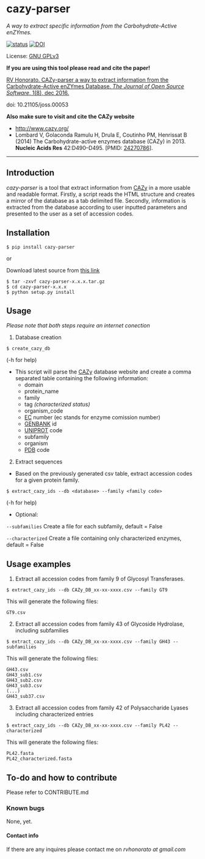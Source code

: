 # cazy-parser
*A way to extract specific information from the Carbohydrate-Active enZYmes.*

[![status](http://joss.theoj.org/papers/f709afe5d720fc6eee82fca277942a46/status.svg)](http://joss.theoj.org/papers/f709afe5d720fc6eee82fca277942a46) [![DOI](https://zenodo.org/badge/65995178.svg)](https://zenodo.org/badge/latestdoi/65995178)

License: [GNU GPLv3](https://www.gnu.org/licenses/gpl-3.0.html)

**If you are using this tool please read and cite the paper!**

[RV Honorato. CAZy-parser a way to extract information from the Carbohydrate-Active enZYmes Database. *The Journal of Open Source Software*, 1(8), dec 2016.](https://github.com/openjournals/joss-papers/blob/master/joss.00053/10.21105.joss.00053.pdf)

doi: 10.21105/joss.00053

**Also make sure to visit and cite the CAZy website**

* http://www.cazy.org/
* Lombard V, Golaconda Ramulu H, Drula E, Coutinho PM, Henrissat B (2014) The Carbohydrate-active enzymes database (CAZy) in 2013. **Nucleic Acids Res** 42:D490–D495. [PMID: [24270786](http://www.ncbi.nlm.nih.gov/sites/entrez?db=pubmed&cmd=search&term=24270786)].

_____

## Introduction
 *cazy-parser* is a tool that extract information from [CAZy](http://www.cazy.org/) in a more usable and readable format. Firstly, a script reads the HTML structure and creates a mirror of the database as a tab delimited file. Secondly, information is extracted from the database according to user inputted parameters and presented to the user as a set of accession codes.

## Installation
`$ pip install cazy-parser`

or

Download latest source from [this link](https://pypi.python.org/pypi/cazy-parser)

```
$ tar -zxvf cazy-parser-x.x.x.tar.gz
$ cd cazy-parser-x.x.x
$ python setup.py install
```
## Usage

*Please note that both steps require an internet conection*

1) Database creation

`$ create_cazy_db`

(-h for help)
* This script will parse the [CAZy](http://www.cazy.org/) database website and create a comma separated table containing the following information:
    * domain
    * protein_name
    * family
    * tag *(characterized status)*
    * organism_code
    * [EC](http://www.enzyme-database.org/) number (ec stands for enzyme comission number)
    * [GENBANK](https://www.ncbi.nlm.nih.gov/genbank/) id
    * [UNIPROT](uniprot.org) code
    * subfamily
    * organism
    * [PDB](http://www.rcsb.org/) code

2) Extract sequences

* Based on the previously generated csv table, extract accession codes for a given protein family.

`$ extract_cazy_ids --db <database> --family <family code>`

(-h for help)
* Optional:

`--subfamilies` Create a file for each subfamily, default = False

`--characterized` Create a file containing only characterized enzymes, default = False

## Usage examples

1) Extract all accession codes from family 9 of Glycosyl Transferases.

`$ extract_cazy_ids --db CAZy_DB_xx-xx-xxxx.csv --family GT9`

This will generate the following files:
```
GT9.csv
```

2) Extract all accession codes from family 43 of Glycoside Hydrolase, including subfamilies

`$ extract_cazy_ids --db CAZy_DB_xx-xx-xxxx.csv --family GH43 --subfamilies`

This will generate the following files:

```
GH43.csv
GH43_sub1.csv
GH43_sub2.csv
GH43_sub3.csv
(...)
GH43_sub37.csv
```

3) Extract all accession codes from family 42 of Polysaccharide Lyases including characterized entries

`$ extract_cazy_ids --db CAZy_DB_xx-xx-xxxx.csv --family PL42 --characterized`

This will generate the following files:

```
PL42.fasta
PL42_characterized.fasta
```

## To-do and how to contribute

Please refer to CONTRIBUTE.md


### Known bugs

None, yet.

#### Contact info

If there are any inquires please contact me on *rvhonorato at gmail.com*
